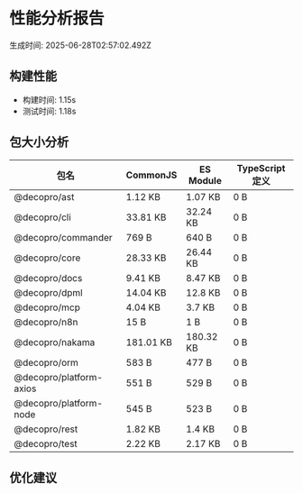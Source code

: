 # 性能分析报告

生成时间: 2025-06-28T02:57:02.492Z

## 构建性能

- 构建时间: 1.15s
- 测试时间: 1.18s

## 包大小分析

| 包名 | CommonJS | ES Module | TypeScript 定义 |
|------|----------|-----------|----------------|
| @decopro/ast | 1.12 KB | 1.07 KB | 0 B |
| @decopro/cli | 33.81 KB | 32.24 KB | 0 B |
| @decopro/commander | 769 B | 640 B | 0 B |
| @decopro/core | 28.33 KB | 26.44 KB | 0 B |
| @decopro/docs | 9.41 KB | 8.47 KB | 0 B |
| @decopro/dpml | 14.04 KB | 12.8 KB | 0 B |
| @decopro/mcp | 4.04 KB | 3.7 KB | 0 B |
| @decopro/n8n | 15 B | 1 B | 0 B |
| @decopro/nakama | 181.01 KB | 180.32 KB | 0 B |
| @decopro/orm | 583 B | 477 B | 0 B |
| @decopro/platform-axios | 551 B | 529 B | 0 B |
| @decopro/platform-node | 545 B | 523 B | 0 B |
| @decopro/rest | 1.82 KB | 1.4 KB | 0 B |
| @decopro/test | 2.22 KB | 2.17 KB | 0 B |

## 优化建议

